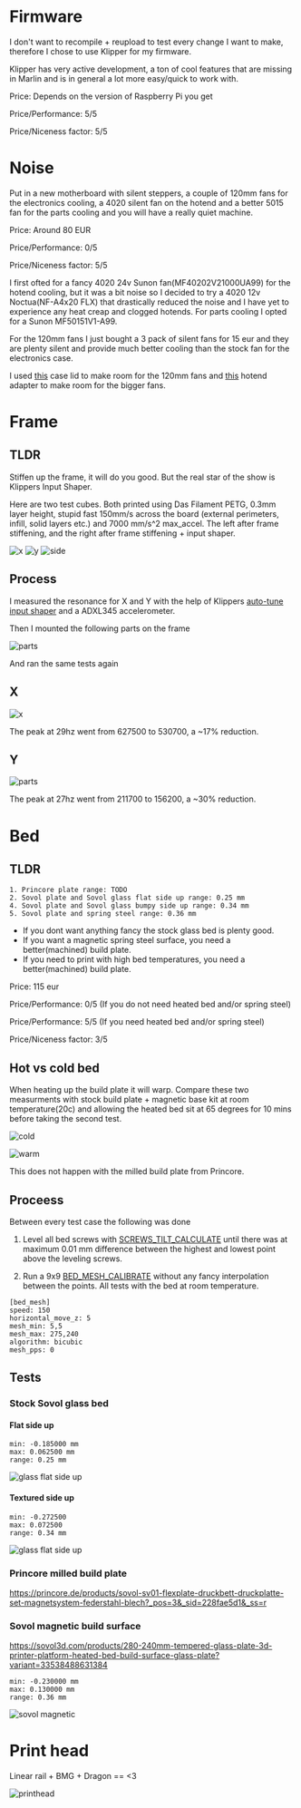# Firmware

I don't want to recompile + reupload to test every change I want to make, therefore I chose to use Klipper for my firmware.

Klipper has very active development, a ton of cool features that are missing in Marlin and is in general a lot more easy/quick to work with.


Price: Depends on the version of Raspberry Pi you get

Price/Performance: 5/5

Price/Niceness factor: 5/5

# Noise

Put in a new motherboard with silent steppers, a couple of 120mm fans for the electronics cooling, a 4020 silent fan on the hotend and a better 5015 fan for the parts cooling and you will have a really quiet machine.


Price: Around 80 EUR

Price/Performance: 0/5

Price/Niceness factor: 5/5


I first ofted for a fancy 4020 24v Sunon fan(MF40202V21000UA99) for the hotend cooling, but it was a bit noise so I decided to try a 4020 12v Noctua(NF-A4x20 FLX) that drastically reduced the noise and I have yet to experience any heat creap and clogged hotends. For parts cooling I opted for a Sunon MF50151V1-A99.

For the 120mm fans I just bought a 3 pack of silent fans for 15 eur and they are plenty silent and provide much better cooling than the stock fan for the electronics case. 
 
I used [this](https://www.thingiverse.com/thing:4097206) case lid to make room for the 120mm fans and [this](https://www.thingiverse.com/thing:4013256) hotend adapter to make room for the bigger fans.

# Frame

## TLDR

Stiffen up the frame, it will do you good. But the real star of the show is Klippers Input Shaper.

Here are two test cubes. Both printed using Das Filament PETG, 0.3mm layer height, stupid fast 150mm/s across the board (external perimeters, infill, solid layers etc.) and 7000 mm/s^2 max_accel. The left after frame stiffening, and the right after frame stiffening + input shaper.

![x](./img/input_shaper/x.jpeg)
![y](./img/input_shaper/y.jpeg)
![side](./img/input_shaper/side.jpeg)


## Process
I measured the resonance for X and Y with the help of Klippers [auto-tune input shaper](https://www.klipper3d.org/Measuring_Resonances.html) and a ADXL345 accelerometer. 

Then I mounted the following parts on the frame

![parts](./img/frame/parts.jpg)

And ran the same tests again

## X

![x](./img/resonance/x_comparison.png)

The peak at 29hz went from 627500 to 530700, a ~17% reduction.

## Y

![parts](./img/resonance/y_comparison.png)

The peak at 27hz went from 211700 to 156200, a ~30% reduction.

# Bed

## TLDR

```
1. Princore plate range: TODO
2. Sovol plate and Sovol glass flat side up range: 0.25 mm
4. Sovol plate and Sovol glass bumpy side up range: 0.34 mm
5. Sovol plate and spring steel range: 0.36 mm
```

* If you dont want anything fancy the stock glass bed is plenty good. 
* If you want a magnetic spring steel surface, you need a better(machined) build plate.
* If you need to print with high bed temperatures, you need a better(machined) build plate.

Price: 115 eur

Price/Performance: 0/5 (If you do not need heated bed and/or spring steel)

Price/Performance: 5/5 (If you need heated bed and/or spring steel)

Price/Niceness factor: 3/5

## Hot vs cold bed

When heating up the build plate it will warp. Compare these two measurments with stock build plate + magnetic base kit at room temperature(20c) and allowing the heated bed sit at 65 degrees for 10 mins before taking the second test.

![cold](./img/bed/sovol-magnetic-cold.png)

![warm](./img/bed/sovol-magnetic-warm.png)

This does not happen with the milled build plate from Princore.

## Proceess
Between every test case the following was done

1. Level all bed screws with [SCREWS_TILT_CALCULATE](https://www.klipper3d.org/Config_Reference.html#screws_tilt_adjust) until there was at maximum 0.01 mm difference between the highest and lowest point above the leveling screws.

2. Run a 9x9 [BED_MESH_CALIBRATE](https://github.com/KevinOConnor/klipper/blob/master/docs/Bed_Mesh.md) without any fancy interpolation between the points. All tests with the bed at room temperature.

```
[bed_mesh]
speed: 150
horizontal_move_z: 5
mesh_min: 5,5
mesh_max: 275,240
algorithm: bicubic
mesh_pps: 0
```

## Tests
### Stock Sovol glass bed

#### Flat side up
```
min: -0.185000 mm
max: 0.062500 mm
range: 0.25 mm
```

![glass flat side up](./img/bed/sovol-glass-flat.png)

#### Textured side up
```
min: -0.272500
max: 0.072500
range: 0.34 mm
```

![glass flat side up](./img/bed/sovol-glass-bumpy.png)

### Princore milled build plate

https://princore.de/products/sovol-sv01-flexplate-druckbett-druckplatte-set-magnetsystem-federstahl-blech?_pos=3&_sid=228fae5d1&_ss=r

### Sovol magnetic build surface

https://sovol3d.com/products/280-240mm-tempered-glass-plate-3d-printer-platform-heated-bed-build-surface-glass-plate?variant=33538488631384

```
min: -0.230000 mm
max: 0.130000 mm
range: 0.36 mm
```

![sovol magnetic](./img/bed/sovol-magnetic-cold.png)


# Print head

Linear rail + BMG + Dragon == <3

![printhead](./img/IMG_6560.jpeg)
